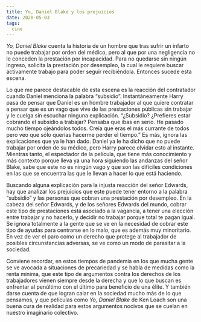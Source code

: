 ```yaml
---
title: Yo, Daniel Blake y los prejuicios
date: 2020-05-03
tags:
  cine
---
```

*Yo, Daniel Blake* cuenta la historia de un hombre que tras sufrir un infarto no puede trabajar por orden del médico, pero al que por una negligencia no le conceden la prestación por incapacidad. Para no quedarse sin ningún ingreso, solicita la prestación por desempleo, la cual le requiere buscar activamente trabajo para poder seguir recibiéndola. Entonces sucede esta escena.

<youtube id="NENebrbC_6o" />

Lo que me parece destacable de esta escena es la reacción del contratador cuando Daniel menciona la palabra “subsidio”. Instantáneamente Harry pasa de pensar que Daniel es un hombre trabajador al que quiere contratar a pensar que es un vago que vive de las prestaciones públicas sin trabajar y le cuelga sin escuchar ninguna explicación. “¿Subsidio? ¿Prefieres estar cobrando el subsidio a trabajar? Pensaba que ibas en serio. He pasado mucho tiempo ojeándolos todos. Creía que eras el más currante de todos pero veo que sólo querías hacerme perder el tiempo.” Es más, ignora las explicaciones que ya le han dado. Daniel ya le ha dicho que no puede trabajar por orden de su médico, pero Harry parece olvidar esto al instante. Mientras tanto, el espectador de la película, que tiene más conocimiento y más contexto porque lleva ya una hora siguiendo las andanzas del señor Blake, sabe que este no es ningún vago y que son las difíciles condiciones en las que se encuentra las que le llevan a hacer lo que está haciendo.

Buscando alguna explicación para la injusta reacción del señor Edwards, hay que analizar los prejuicios que este puede tener entorno a la palabra “subsidio” y las personas que cobran una prestación por desempleo. En la cabeza del señor Edwards, y de los señores Edwards del mundo, cobrar este tipo de prestaciones está asociado a la vagancia, a tener una elección entre trabajar y no hacerlo, y decidir no trabajar porque total te pagan igual. Se ignora totalmente a la gente que se ve en la necesidad de cobrar este tipo de ayudas para centrarse en lo malo, que es además muy minoritario. En vez de ver el paro como un derecho que protege al trabajador de posibles circunstancias adversas, se ve como un modo de parasitar a la sociedad.

Conviene recordar, en estos tiempos de pandemia en los que mucha gente se ve avocada a situaciones de  precariedad y se habla de medidas como la renta mínima, que este tipo de argumentos contra los derechos de los trabajadores vienen siempre desde la derecha y que lo que buscan es enfrentar al penúltimo con el último para beneficio de una élite. Y también darse cuenta de que logran calar en la sociedad mucho más de lo que pensamos, y que películas como *Yo, Daniel Blake* de Ken Loach son una buena cura de realidad para estos argumentos nocivos que se cuelan en nuestro imaginario colectivo.
